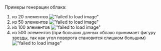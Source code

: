 Примеры генерации облака:
1) из 20 элементов
!["failed to load image"](./bin/Debug/image0.png)
2) из 50 элементов
!["failed to load image"](./bin/Debug/image1.png)
3) из 100 элементов
!["failed to load image"](./bin/Debug/image2.png)
4) из 500 элементов (при больших данных облако принимает фигуру звезды, так как угол поворота становится слишком большим)
!["failed to load image"](./bin/Debug/image3.png)